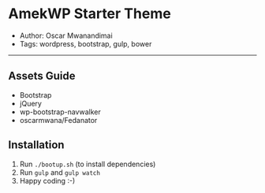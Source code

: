 # AmekWP Starter Theme
* Author: Oscar Mwanandimai
* Tags: wordpress, bootstrap, gulp, bower

---

## Assets Guide
* Bootstrap
* jQuery
* wp-bootstrap-navwalker
* oscarmwana/Fedanator

## Installation
1. Run `./bootup.sh` (to install dependencies)
4. Run `gulp` and `gulp watch`
5. Happy coding :-)
